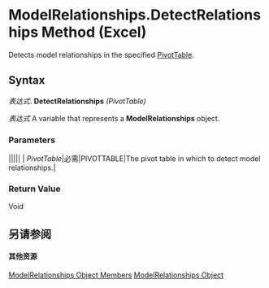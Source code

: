 
# ModelRelationships.DetectRelationships Method (Excel)

Detects model relationships in the specified [PivotTable](a9c1d4a0-78a9-f9a6-6daf-91cb63e45842.md).


## Syntax

 _表达式_. **DetectRelationships** _(PivotTable)_

 _表达式_ A variable that represents a **ModelRelationships** object.


### Parameters



|||||
| _PivotTable_|必需|PIVOTTABLE|The pivot table in which to detect model relationships.|

### Return Value

Void


## 另请参阅


#### 其他资源


[ModelRelationships Object Members](http://msdn.microsoft.com/library/95711631-5377-ef90-5708-0890b38ffa2f%28Office.15%29.aspx)
[ModelRelationships Object](cd671af2-7fbc-4494-a3d0-07e9ad3e83bf.md)